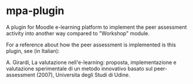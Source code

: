# mpa-plugin
A plugin for Moodle e-learning platform to implement the peer assessment activity into another way compared to "Workshop" module.

For a reference about how the peer assessment is implemented is this plugin, see (in Italian):

A. Girardi, La valutazione nell'e-learning: proposta, implementazione e valutazione sperimentale di un metodo innovativo basato sul peer-assessment (2007), Universita degli Studi di Udine.
